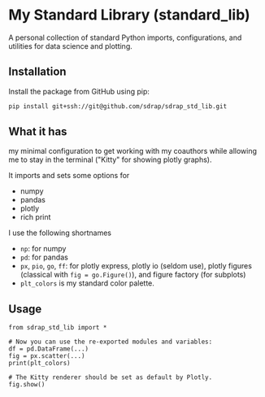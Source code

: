 # My Standard Library (standard_lib)

A personal collection of standard Python imports, configurations, and utilities for data science and plotting.

## Installation

Install the package from GitHub using pip:

```bash
pip install git+ssh://git@github.com/sdrap/sdrap_std_lib.git
```

## What it has
my minimal configuration to get working with my coauthors while allowing me to stay in the terminal ("Kitty" for showing plotly graphs).

It imports and sets some options for 

* numpy
* pandas
* plotly
* rich print

I use the following shortnames

* `np`: for numpy
* `pd`: for pandas
* `px`, `pio`, `go`, `ff`: for plotly express, plotly io (seldom use), plotly figures (classical with `fig = go.Figure()`), and figure factory (for subplots)
* `plt_colors` is my standard color palette.


## Usage

```
from sdrap_std_lib import *

# Now you can use the re-exported modules and variables:
df = pd.DataFrame(...)
fig = px.scatter(...)
print(plt_colors)

# The Kitty renderer should be set as default by Plotly.
fig.show()
```
